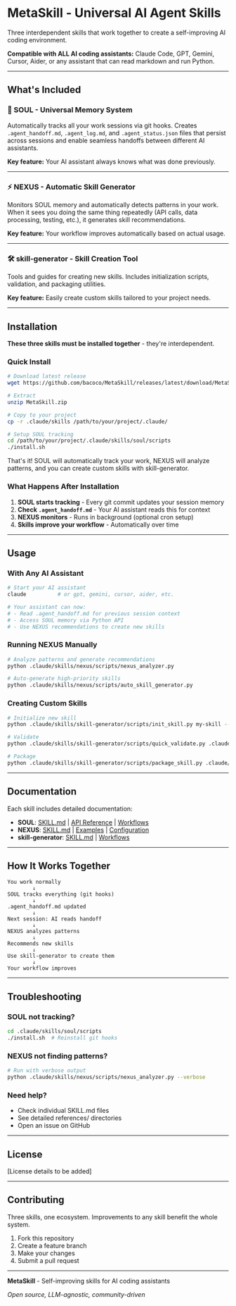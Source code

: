# MetaSkill - Universal AI Agent Skills

Three interdependent skills that work together to create a self-improving AI coding environment.

**Compatible with ALL AI coding assistants:** Claude Code, GPT, Gemini, Cursor, Aider, or any assistant that can read markdown and run Python.

---

## What's Included

### 🔮 SOUL - Universal Memory System
Automatically tracks all your work sessions via git hooks. Creates `.agent_handoff.md`, `.agent_log.md`, and `.agent_status.json` files that persist across sessions and enable seamless handoffs between different AI assistants.

**Key feature:** Your AI assistant always knows what was done previously.

---

### ⚡ NEXUS - Automatic Skill Generator
Monitors SOUL memory and automatically detects patterns in your work. When it sees you doing the same thing repeatedly (API calls, data processing, testing, etc.), it generates skill recommendations.

**Key feature:** Your workflow improves automatically based on actual usage.

---

### 🛠️ skill-generator - Skill Creation Tool
Tools and guides for creating new skills. Includes initialization scripts, validation, and packaging utilities.

**Key feature:** Easily create custom skills tailored to your project needs.

---

## Installation

**These three skills must be installed together** - they're interdependent.

### Quick Install

```bash
# Download latest release
wget https://github.com/bacoco/MetaSkill/releases/latest/download/MetaSkill.zip

# Extract
unzip MetaSkill.zip

# Copy to your project
cp -r .claude/skills /path/to/your/project/.claude/

# Setup SOUL tracking
cd /path/to/your/project/.claude/skills/soul/scripts
./install.sh
```

That's it! SOUL will automatically track your work, NEXUS will analyze patterns, and you can create custom skills with skill-generator.

### What Happens After Installation

1. **SOUL starts tracking** - Every git commit updates your session memory
2. **Check `.agent_handoff.md`** - Your AI assistant reads this for context
3. **NEXUS monitors** - Runs in background (optional cron setup)
4. **Skills improve your workflow** - Automatically over time

---

## Usage

### With Any AI Assistant

```bash
# Start your AI assistant
claude          # or gpt, gemini, cursor, aider, etc.

# Your assistant can now:
# - Read .agent_handoff.md for previous session context
# - Access SOUL memory via Python API
# - Use NEXUS recommendations to create new skills
```

### Running NEXUS Manually

```bash
# Analyze patterns and generate recommendations
python .claude/skills/nexus/scripts/nexus_analyzer.py

# Auto-generate high-priority skills
python .claude/skills/nexus/scripts/auto_skill_generator.py
```

### Creating Custom Skills

```bash
# Initialize new skill
python .claude/skills/skill-generator/scripts/init_skill.py my-skill --path ./output

# Validate
python .claude/skills/skill-generator/scripts/quick_validate.py .claude/skills/my-skill

# Package
python .claude/skills/skill-generator/scripts/package_skill.py .claude/skills/my-skill
```

---

## Documentation

Each skill includes detailed documentation:

- **SOUL**: [SKILL.md](.claude/skills/soul/SKILL.md) | [API Reference](.claude/skills/soul/references/API_REFERENCE.md) | [Workflows](.claude/skills/soul/references/WORKFLOWS.md)
- **NEXUS**: [SKILL.md](.claude/skills/nexus/SKILL.md) | [Examples](.claude/skills/nexus/references/EXAMPLES.md) | [Configuration](.claude/skills/nexus/references/CONFIGURATION.md)
- **skill-generator**: [SKILL.md](.claude/skills/skill-generator/SKILL.md) | [Workflows](.claude/skills/skill-generator/references/workflows.md)

---

## How It Works Together

```
You work normally
        ↓
SOUL tracks everything (git hooks)
        ↓
.agent_handoff.md updated
        ↓
Next session: AI reads handoff
        ↓
NEXUS analyzes patterns
        ↓
Recommends new skills
        ↓
Use skill-generator to create them
        ↓
Your workflow improves
```

---

## Troubleshooting

### SOUL not tracking?
```bash
cd .claude/skills/soul/scripts
./install.sh  # Reinstall git hooks
```

### NEXUS not finding patterns?
```bash
# Run with verbose output
python .claude/skills/nexus/scripts/nexus_analyzer.py --verbose
```

### Need help?
- Check individual SKILL.md files
- See detailed references/ directories
- Open an issue on GitHub

---

## License

[License details to be added]

---

## Contributing

Three skills, one ecosystem. Improvements to any skill benefit the whole system.

1. Fork this repository
2. Create a feature branch
3. Make your changes
4. Submit a pull request

---

**MetaSkill** - Self-improving skills for AI coding assistants

*Open source, LLM-agnostic, community-driven*
